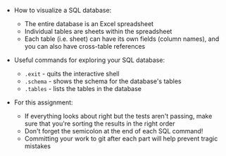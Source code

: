 - How to visualize a SQL database:
	- The entire database is an Excel spreadsheet
	- Individual tables are sheets within the spreadsheet
	- Each table (i.e. sheet) can have its own fields (column names), 
	and you can also have cross-table references

- Useful commands for exploring your SQL database:
	- `.exit` - quits the interactive shell
	- `.schema` - shows the schema for the database's tables
	- `.tables` - lists the tables in the database

- For this assignment:
	- If everything looks about right but the tests aren't passing, 
	make sure that you're sorting the results in the right order
	- Don't forget the semicolon at the end of each SQL command!
	- Committing your work to git after each part will help prevent 
	tragic mistakes 

